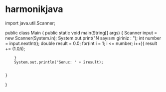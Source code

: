 # harmonikjava
import java.util.Scanner;

public class Main {
    public static void main(String[] args) {
        Scanner input = new Scanner(System.in);
        System.out.print("N sayısını giriniz : ");
        int number = input.nextInt();
        double result = 0.0;
        for(int i = 1; i <= number; i++){
            result += (1.0/i);

        }
        System.out.println("Sonuc: " + 2result);


    }


}
